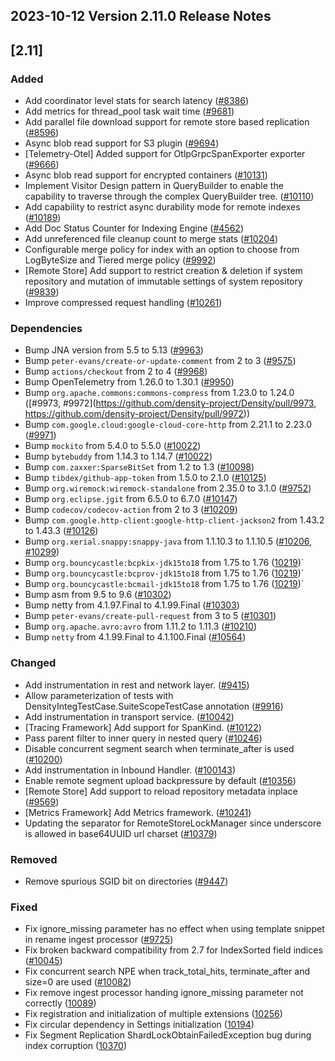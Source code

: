 ## 2023-10-12 Version 2.11.0 Release Notes

## [2.11]

### Added
- Add coordinator level stats for search latency ([#8386](https://github.com/density-project/Density/issues/8386))
- Add metrics for thread_pool task wait time ([#9681](https://github.com/density-project/Density/pull/9681))
- Add parallel file download support for remote store based replication ([#8596](https://github.com/density-project/Density/pull/8596)) 
- Async blob read support for S3 plugin ([#9694](https://github.com/density-project/Density/pull/9694))
- [Telemetry-Otel] Added support for OtlpGrpcSpanExporter exporter ([#9666](https://github.com/density-project/Density/pull/9666))
- Async blob read support for encrypted containers ([#10131](https://github.com/density-project/Density/pull/10131))
- Implement Visitor Design pattern in QueryBuilder to enable the capability to traverse through the complex QueryBuilder tree. ([#10110](https://github.com/density-project/Density/pull/10110))
- Add capability to restrict async durability mode for remote indexes ([#10189](https://github.com/density-project/Density/pull/10189))
- Add Doc Status Counter for Indexing Engine ([#4562](https://github.com/density-project/Density/issues/4562))
- Add unreferenced file cleanup count to merge stats ([#10204](https://github.com/density-project/Density/pull/10204))
- Configurable merge policy for index with an option to choose from LogByteSize and Tiered merge policy ([#9992](https://github.com/density-project/Density/pull/9992))
- [Remote Store] Add support to restrict creation & deletion if system repository and mutation of immutable settings of system repository ([#9839](https://github.com/density-project/Density/pull/9839))
- Improve compressed request handling ([#10261](https://github.com/density-project/Density/pull/10261))

### Dependencies
- Bump JNA version from 5.5 to 5.13 ([#9963](https://github.com/density-project/Density/pull/9963))
- Bump `peter-evans/create-or-update-comment` from 2 to 3 ([#9575](https://github.com/density-project/Density/pull/9575))
- Bump `actions/checkout` from 2 to 4 ([#9968](https://github.com/density-project/Density/pull/9968))
- Bump OpenTelemetry from 1.26.0 to 1.30.1 ([#9950](https://github.com/density-project/Density/pull/9950))
- Bump `org.apache.commons:commons-compress` from 1.23.0 to 1.24.0 ([#9973, #9972](https://github.com/density-project/Density/pull/9973, https://github.com/density-project/Density/pull/9972))
- Bump `com.google.cloud:google-cloud-core-http` from 2.21.1 to 2.23.0 ([#9971](https://github.com/density-project/Density/pull/9971))
- Bump `mockito` from 5.4.0 to 5.5.0 ([#10022](https://github.com/density-project/Density/pull/10022))
- Bump `bytebuddy` from 1.14.3 to 1.14.7 ([#10022](https://github.com/density-project/Density/pull/10022))
- Bump `com.zaxxer:SparseBitSet` from 1.2 to 1.3 ([#10098](https://github.com/density-project/Density/pull/10098))
- Bump `tibdex/github-app-token` from 1.5.0 to 2.1.0 ([#10125](https://github.com/density-project/Density/pull/10125))
- Bump `org.wiremock:wiremock-standalone` from 2.35.0 to 3.1.0 ([#9752](https://github.com/density-project/Density/pull/9752))
- Bump `org.eclipse.jgit` from 6.5.0 to 6.7.0 ([#10147](https://github.com/density-project/Density/pull/10147))
- Bump `codecov/codecov-action` from 2 to 3 ([#10209](https://github.com/density-project/Density/pull/10209))
- Bump `com.google.http-client:google-http-client-jackson2` from 1.43.2 to 1.43.3 ([#10126](https://github.com/density-project/Density/pull/10126))
- Bump `org.xerial.snappy:snappy-java` from 1.1.10.3 to 1.1.10.5 ([#10206](https://github.com/density-project/Density/pull/10206), [#10299](https://github.com/density-project/Density/pull/10299))
- Bump `org.bouncycastle:bcpkix-jdk15to18` from 1.75 to 1.76 ([10219](https://github.com/density-project/Density/pull/10219))`
- Bump `org.bouncycastle:bcprov-jdk15to18` from 1.75 to 1.76 ([10219](https://github.com/density-project/Density/pull/10219))`
- Bump `org.bouncycastle:bcmail-jdk15to18` from 1.75 to 1.76 ([10219](https://github.com/density-project/Density/pull/10219))`
- Bump asm from 9.5 to 9.6 ([#10302](https://github.com/density-project/Density/pull/10302))
- Bump netty from 4.1.97.Final to 4.1.99.Final ([#10303](https://github.com/density-project/Density/pull/10303))
- Bump `peter-evans/create-pull-request` from 3 to 5 ([#10301](https://github.com/density-project/Density/pull/10301))
- Bump `org.apache.avro:avro` from 1.11.2 to 1.11.3 ([#10210](https://github.com/density-project/Density/pull/10210))
- Bump `netty` from 4.1.99.Final to 4.1.100.Final ([#10564](https://github.com/density-project/Density/pull/10564))

### Changed
- Add instrumentation in rest and network layer. ([#9415](https://github.com/density-project/Density/pull/9415))
- Allow parameterization of tests with DensityIntegTestCase.SuiteScopeTestCase annotation ([#9916](https://github.com/density-project/Density/pull/9916))
- Add instrumentation in transport service. ([#10042](https://github.com/density-project/Density/pull/10042))
- [Tracing Framework] Add support for SpanKind. ([#10122](https://github.com/density-project/Density/pull/10122))
- Pass parent filter to inner query in nested query ([#10246](https://github.com/density-project/Density/pull/10246))
- Disable concurrent segment search when terminate_after is used ([#10200](https://github.com/density-project/Density/pull/10200))
- Add instrumentation in Inbound Handler. ([#100143](https://github.com/density-project/Density/pull/10143))
- Enable remote segment upload backpressure by default ([#10356](https://github.com/density-project/Density/pull/10356))
- [Remote Store] Add support to reload repository metadata inplace ([#9569](https://github.com/density-project/Density/pull/9569))
- [Metrics Framework] Add Metrics framework. ([#10241](https://github.com/density-project/Density/pull/10241))
- Updating the separator for RemoteStoreLockManager since underscore is allowed in base64UUID url charset ([#10379](https://github.com/density-project/Density/pull/10379))

### Removed
- Remove spurious SGID bit on directories ([#9447](https://github.com/density-project/Density/pull/9447))

### Fixed
- Fix ignore_missing parameter has no effect when using template snippet in rename ingest processor ([#9725](https://github.com/density-project/Density/pull/9725))
- Fix broken backward compatibility from 2.7 for IndexSorted field indices ([#10045](https://github.com/density-project/Density/pull/10045))
- Fix concurrent search NPE when track_total_hits, terminate_after and size=0 are used ([#10082](https://github.com/density-project/Density/pull/10082))
- Fix remove ingest processor handing ignore_missing parameter not correctly ([10089](https://github.com/density-project/Density/pull/10089))
- Fix registration and initialization of multiple extensions ([10256](https://github.com/density-project/Density/pull/10256))
- Fix circular dependency in Settings initialization ([10194](https://github.com/density-project/Density/pull/10194))
- Fix Segment Replication ShardLockObtainFailedException bug during index corruption ([10370](https://github.com/density-project/Density/pull/10370))
